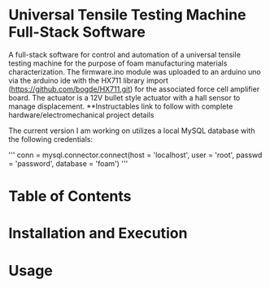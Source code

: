 # Universal Tensile Testing Machine Full-Stack Software

A full-stack software for control and automation of a universal tensile testing machine for the purpose of foam manufacturing materials characterization.  The firmware.ino module was uploaded to an arduino uno via the arduino ide with the HX711 library import (https://github.com/bogde/HX711.git) for the associated force cell amplifier board.  The actuator is a 12V bullet style actuator with a hall sensor to manage displacement.  **Instructables link to follow with complete hardware/electromechanical project details

The current version I am working on utilizes a local MySQL database with the following credentials:

'''
 conn = mysql.connector.connect(host = 'localhost', user = 'root', passwd = 'password', database = 'foam')
 '''

# Table of Contents


# Installation and Execution

# Usage

